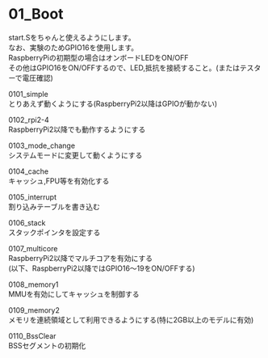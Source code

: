 # 01_Boot

start.Sをちゃんと使えるようにします。  
なお、実験のためGPIO16を使用します。  
RaspberryPiの初期型の場合はオンボードLEDをON/OFF  
その他はGPIO16をON/OFFするので、LED,抵抗を接続すること。(またはテスターで電圧確認)

0101_simple  
とりあえず動くようにする(RaspberryPi2以降はGPIOが動かない)

0102_rpi2-4  
RaspberryPi2以降でも動作するようにする

0103_mode_change  
システムモードに変更して動くようにする

0104_cache  
キャッシュ,FPU等を有効化する

0105_interrupt  
割り込みテーブルを書き込む

0106_stack  
スタックポインタを設定する

0107_multicore  
RaspberryPi2以降でマルチコアを有効にする  
(以下、RaspberryPi2以降ではGPIO16～19をON/OFFする)

0108_memory1  
MMUを有効にしてキャッシュを制御する

0109_memory2  
メモリを連続領域として利用できるようにする(特に2GB以上のモデルに有効)

0110_BssClear  
BSSセグメントの初期化
